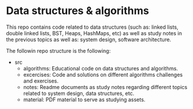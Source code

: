 # Data structures & algorithms 
This repo contains code related to data structures (such as: linked lists, double linked lists, BST, Heaps, HashMaps, etc) as well as study notes in the previous topics as well as: system design, software architecture.

The followin repo structure is the following:
- src
	- algorithms: Educational code on data structures and algorithms.
	- excercises: Code and solutions on different algorithms challenges and exercises.
	- notes: Readme documents as study notes regarding different topics related to system design, data structures, etc.
	- material: PDF material to serve as studying assets. 


